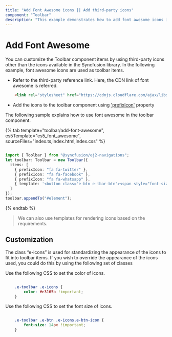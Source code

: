```yaml
---
title: "Add Font Awesome icons || Add third-party icons"
component: "Toolbar"
description: "This example demonstrates how to add font awesome icons into the Essential JS Toolbar items."
---
```


# Add Font Awesome

You can customize the Toolbar component items by using third-party icons other than the icons available in the Syncfusion library. In the following example, font awesome icons are used as toolbar items.

* Refer to the third-party reference link. Here, the CDN link of font awesome is referred.

```html
    <link rel="stylesheet" href="https://cdnjs.cloudflare.com/ajax/libs/font-awesome/4.7.0/css/font-awesome.min.css" />
```

* Add the icons to the toolbar component using ['prefixIcon'](../../api/toolbar/itemDirective/#prefixicon) property

The following sample explains how to use font awesome in the toolbar component.

{% tab template="toolbar/add-font-awesome", es5Template="es5_font_awesome", sourceFiles="index.ts,index.html,index.css" %}

```typescript

import { Toolbar } from "@syncfusion/ej2-navigations";
let toolbar: Toolbar = new Toolbar({
  items: [
    { prefixIcon: "fa fa-twitter" },
    { prefixIcon: "fa fa-facebook" },
    { prefixIcon: "fa fa-whatsapp" },
    { template: '<button class="e-btn e-tbar-btn"><span style="font-size: 3em; color: Tomato;"><i class="e-icons fa fa-twitter"></i</span></button>' }
  ]
});
toolbar.appendTo("#element");

```

{% endtab %}

> We can also use templates for rendering icons based on the requirements.

## Customization

The class “e-icons” is used for standardizing the appearance of the icons to fit into toolbar items. If you wish to override the appearance of the icons used, you could do this by using the following set of classes

Use the following CSS to set the color of icons.

```CSS

    .e-toolbar .e-icons {
        color: #e3165b !important;
    }

```

Use the following CSS to set the font size of icons.

```CSS

    .e-toolbar .e-btn .e-icons.e-btn-icon {
        font-size: 14px !important;
    }

```
